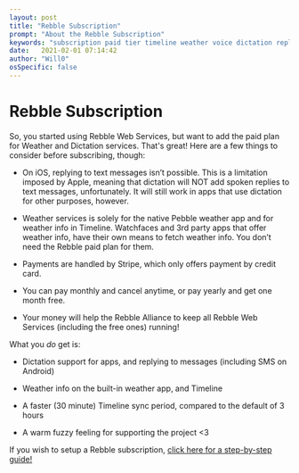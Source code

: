 ```yaml
---
layout: post
title: "Rebble Subscription"
prompt: "About the Rebble Subscription"
keywords: "subscription paid tier timeline weather voice dictation replies reply pay subscribe"
date:   2021-02-01 07:14:42
author: "Will0"
osSpecific: false
---
```


# Rebble Subscription   

So, you started using Rebble Web Services, but want to add the paid plan for Weather and Dictation services. That's great! Here are a few things to consider before subscribing, though:

- On iOS, replying to text messages isn’t possible. This is a limitation imposed by Apple, meaning that dictation will NOT add spoken replies to text messages, unfortunately. It will still work in apps that use dictation for other purposes, however.

- Weather services is solely for the native Pebble weather app and for weather info in Timeline. Watchfaces and 3rd party apps that offer weather info, have their own means to fetch weather info. You don’t need the Rebble paid plan for them.

- Payments are handled by Stripe, which only offers payment by credit card.

- You can pay monthly and cancel anytime, or pay yearly and get one month free.

- Your money will help the Rebble Alliance to keep all Rebble Web Services (including the free ones) running!

What you *do* get is:

- Dictation support for apps, and replying to messages (including SMS on Android)

- Weather info on the built-in weather app, and Timeline

- A faster (30 minute) Timeline sync period, compared to the default of 3 hours

- A warm fuzzy feeling for supporting the project <3

If you wish to setup a Rebble subscription, [click here for a step-by-step guide!](/setup-subscription)
